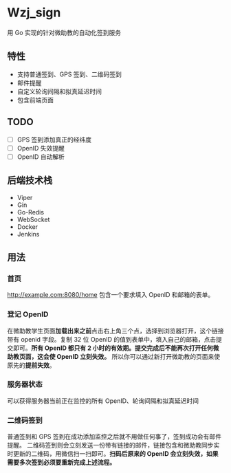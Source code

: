 ﻿# Wzj_sign

用 Go 实现的针对微助教的自动化签到服务

## 特性

- 支持普通签到、GPS 签到、二维码签到
- 邮件提醒
- 自定义轮询间隔和拟真延迟时间
- 包含前端页面

## TODO

- [ ] GPS 签到添加真正的经纬度
- [ ] OpenID 失效提醒
- [ ] OpenID 自动解析

## 后端技术栈

- Viper
- Gin
- Go-Redis
- WebSocket
- Docker
- Jenkins

## 用法

### 首页

http://example.com:8080/home
包含一个要求填入 OpenID 和邮箱的表单。

### 登记 OpenID

在微助教学生页面**加载出来之前**点击右上角三个点，选择到浏览器打开，这个链接带有 openid 字段。复制 32 位 OpenID 的值到表单中，填入自己的邮箱，点击提交即可。**所有 OpenID 都只有 2 小时的有效期。提交完成后不能再次打开任何微助教页面，这会使 OpenID 立刻失效。** 所以你可以通过新打开微助教的页面来使原先的**提前失效**。

### 服务器状态

可以获得服务器当前正在监控的所有 OpenID、轮询间隔和拟真延迟时间

### 二维码签到

普通签到和 GPS 签到在成功添加监控之后就不用做任何事了，签到成功会有邮件提醒。
二维码签到则会立刻发送一份带有链接的邮件，链接包含和微助教同步实时更新的二维码，用微信扫一扫即可。**扫码后原来的 OpenID 会立刻失效，如果需要多次签到必须要重新完成上述流程。**

